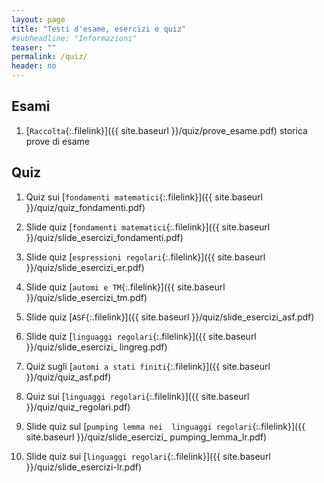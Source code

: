 ```yaml
---
layout: page
title: "Testi d'esame, esercizi e quiz"
#subheadline: "Informazioni"
teaser: ""
permalink: /quiz/
header: no
---
```


## Esami

1. [`Raccolta`{:.filelink}]({{ site.baseurl }}/quiz/prove_esame.pdf) storica prove di esame 

## Quiz

1. Quiz sui [`fondamenti matematici`{:.filelink}]({{ site.baseurl }}/quiz/quiz_fondamenti.pdf)

1. Slide quiz [`fondamenti matematici`{:.filelink}]({{ site.baseurl }}/quiz/slide_esercizi_fondamenti.pdf)

1. Slide quiz [`espressioni regolari`{:.filelink}]({{ site.baseurl }}/quiz/slide_esercizi_er.pdf)

1. Slide quiz [`automi e TM`{:.filelink}]({{ site.baseurl }}/quiz/slide_esercizi_tm.pdf)

1. Slide quiz [`ASF`{:.filelink}]({{ site.baseurl }}/quiz/slide_esercizi_asf.pdf)

1. Slide quiz [`linguaggi regolari`{:.filelink}]({{ site.baseurl }}/quiz/slide_esercizi_ lingreg.pdf)

1. Quiz sugli [`automi a stati finiti`{:.filelink}]({{ site.baseurl }}/quiz/quiz_asf.pdf)

1. Quiz sui [`linguaggi regolari`{:.filelink}]({{ site.baseurl }}/quiz/quiz_regolari.pdf)

1. Slide quiz sul [`pumping lemma nei  linguaggi regolari`{:.filelink}]({{ site.baseurl }}/quiz/slide_esercizi_ pumping_lemma_lr.pdf)

1. Slide quiz sui [`linguaggi regolari`{:.filelink}]({{ site.baseurl }}/quiz/slide_esercizi-lr.pdf)
